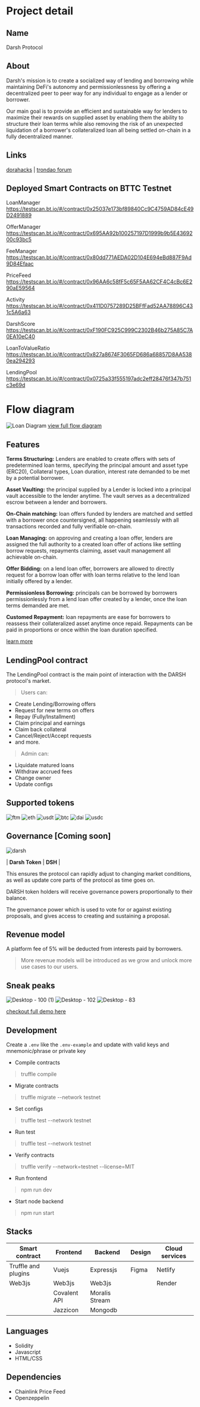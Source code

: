 # Project detail
## Name
Darsh Protocol

## About
Darsh's mission is to create a socialized way of lending and borrowing while maintaining DeFi's autonomy and permissionlessness by offering a decentralized peer to peer way for any individual to engage as a lender or borrower.

Our main goal is to provide an efficient and sustainable way for lenders to maximize their rewards on supplied asset by enabling them the ability to structure their loan terms while also removing the risk of an unexpected liquidation of a borrower's collateralized loan all being settled on-chain in a fully decentralized manner.

## Links
[dorahacks](https://dorahacks.io/buidl/5270) | [trondao forum](https://forum.trondao.org/t/overview-of-the-darsh-protocol-project/17488)

## Deployed Smart Contracts on BTTC Testnet


LoanManager
https://testscan.bt.io/#/contract/0x25037e173bf89840Cc9C4759AD84cE49D2491889

OfferManager
https://testscan.bt.io/#/contract/0x695AA92b100257197D1999b9b5E4369200c93bc5

FeeManager
https://testscan.bt.io/#/contract/0x80dd771AEDA02D104E694eBd887F9Ad9D84Efaac

PriceFeed
https://testscan.bt.io/#/contract/0x96AA6c58fF5c65F5AA62CF4C4cBc6E290aE59564

Activity
https://testscan.bt.io/#/contract/0x411D0757289D25BFfFad52AA78896C431c5A6a63

DarshScore
https://testscan.bt.io/#/contract/0xF190FC925C999C2302B46b275A85C7A0EA10eC40

LoanToValueRatio
https://testscan.bt.io/#/contract/0x827a8674F3065FD686a68857D8AA5380ea294293

LendingPool
https://testscan.bt.io/#/contract/0x0725a33f555197adc2eff28476f347b751c3e69d



# Flow diagram
![Loan Diagram](https://user-images.githubusercontent.com/123966451/222807924-377c0485-182d-468a-a16c-978bd75d9317.png)
[view full flow diagram](https://www.figma.com/file/iqIY47PfSbBb0W6fQH835c/Darsh-Flow-Charts?node-id=0%3A1&t=C66NhTmJgB4HB12L-0)

## Features

**Terms Structuring:** Lenders are enabled to create offers with sets of predetermined loan terms, specifying the principal amount and asset type (ERC20), Collateral types, Loan duration, interest rate demanded to be met by a potential borrower.

**Asset Vaulting:** the principal supplied by a Lender is locked into a principal vault accessible to the lender anytime. The vault serves as a decentralized escrow between a lender and borrowers.

**On-Chain matching:** loan offers funded by lenders are matched and settled with a borrower once countersigned, all happening seamlessly with all transactions recorded and fully verifiable on-chain.

**Loan Managing:** on approving and creating a loan offer, lenders are assigned the full authority to a created loan offer of actions like settling borrow requests, repayments claiming, asset vault management all achievable on-chain.

**Offer Bidding:** on a lend loan offer, borrowers are allowed to directly request for a borrow loan offer with loan terms relative to the lend loan initially offered by a lender.

**Permissionless Borrowing:** principals can be borrowed by borrowers permissionlessly from a lend loan offer created by a lender, once the loan terms demanded are met.

**Customed Repayment:** loan repayments are ease for borrowers to reassess their collateralized asset anytime once repaid. Repayments can be paid in proportions or once within the loan duration specified.

[learn more](https://darshprotocol.gitbook.io/product-docs)

## LendingPool contract
The LendingPool contract is the main point of interaction with the DARSH protocol's market.

 > Users can:
 - Create Lending/Borrowing offers
 - Request for new terms on offers
 - Repay (Fully/Installment)
 - Claim principal and earnings
 - Claim back collateral
 - Cancel/Reject/Accept requests
 - and more.

 > Admin can:
 - Liquidate matured loans
 - Withdraw accrued fees
 - Change owner
 - Update configs
 

## Supported tokens
![ftm](https://user-images.githubusercontent.com/123966451/222814337-c1378fdd-3dd5-4e57-9e1f-b8a9d830f91f.png)
![eth](https://user-images.githubusercontent.com/123966451/222814336-3cb5e554-a981-4ff8-86f6-ea7b4f6f1e2d.png)
![usdt](https://user-images.githubusercontent.com/123966451/222814331-f617e15b-8ae9-4c36-a6c9-7ad50c400348.png)
![btc](https://user-images.githubusercontent.com/123966451/222814332-2954a827-153d-492c-97c6-6a1a49715b8f.png)
![dai](https://user-images.githubusercontent.com/123966451/222814334-d291e5d5-0932-4ea4-85ae-e91323f2745c.png)
![usdc](https://user-images.githubusercontent.com/123966451/222814326-154b1313-b1bd-412c-92c6-3a451988293f.png)

## Governance [Coming soon]

![darsh](https://user-images.githubusercontent.com/123966451/222815877-9c242f12-2477-4396-88c5-709d848c4f3b.png)

| **Darsh Token** | **DSH** |

This ensures the protocol can rapidly adjust to changing market conditions, as well as update core parts of the protocol as time goes on.

DARSH token holders will receive governance powers proportionally to their balance.

The governance power which is used to vote for or against existing proposals, and gives access to creating and sustaining a proposal.

## Revenue model
A platform fee of 5% will be deducted from interests paid by borrowers.
> More revenue models will be introduced as we grow and unlock more use cases to our users.

## Sneak peaks
![Desktop - 100 (1)](https://user-images.githubusercontent.com/123966451/222903210-45840f83-0d05-440b-a555-925f38325b50.png)
![Desktop - 102](https://user-images.githubusercontent.com/123966451/222903213-1e17b8cc-4cf8-49e4-b87d-dec96e7050ef.png)
![Desktop - 83](https://user-images.githubusercontent.com/123966451/222903216-c726512a-c815-4fa8-b533-0fe76bca9f13.png)

[checkout full demo here](https://darshprotocol.netlify.app)

## Development
Create a `.env` like the `.env-example` and update with valid keys and mnemonic/phrase or private key

 - Compile contracts

> truffle compile

- Migrate contracts

> truffle migrate --network testnet

- Set configs

> truffle test --network testnet

- Run test

> truffle test --network testnet

- Verify contracts

> truffle verify --network=testnet <contracts> --license=MIT

- Run frontend
> npm run dev
 
- Start node backend
> npm run start

## Stacks
 | Smart contract | Frontend | Backend | Design | Cloud services |
 |--|--|--| -- |--|
 | Truffle and plugins | Vuejs | Expressjs | Figma | Netlify |
 |Web3js|Web3js|Web3js||Render|
 ||Covalent API| Moralis Stream|||
 ||Jazzicon|Mongodb|||


## Languages
- Solidity
- Javascript
- HTML/CSS

## Dependencies
- Chainlink Price Feed
- Openzeppelin

